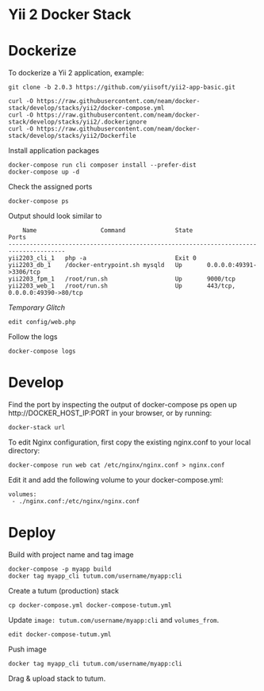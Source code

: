 Yii 2 Docker Stack
==================

# Dockerize

To dockerize a Yii 2 application, example:

    git clone -b 2.0.3 https://github.com/yiisoft/yii2-app-basic.git
      
    curl -O https://raw.githubusercontent.com/neam/docker-stack/develop/stacks/yii2/docker-compose.yml
    curl -O https://raw.githubusercontent.com/neam/docker-stack/develop/stacks/yii2/.dockerignore
    curl -O https://raw.githubusercontent.com/neam/docker-stack/develop/stacks/yii2/Dockerfile

Install application packages

    docker-compose run cli composer install --prefer-dist
    docker-compose up -d

Check the assigned ports

    docker-compose ps

Output should look similar to

        Name                  Command              State                Ports              
    --------------------------------------------------------------------------------------
    yii2203_cli_1   php -a                         Exit 0                                  
    yii2203_db_1    /docker-entrypoint.sh mysqld   Up       0.0.0.0:49391->3306/tcp        
    yii2203_fpm_1   /root/run.sh                   Up       9000/tcp                       
    yii2203_web_1   /root/run.sh                   Up       443/tcp, 0.0.0.0:49390->80/tcp 

*Temporary Glitch*

    edit config/web.php

Follow the logs

    docker-compose logs

# Develop

Find the port by inspecting the output of docker-compose ps
open up http://DOCKER_HOST_IP:PORT in your browser, or by running:

    docker-stack url

To edit Nginx configuration, first copy the existing nginx.conf to your local directory:

    docker-compose run web cat /etc/nginx/nginx.conf > nginx.conf

Edit it and add the following volume to your docker-compose.yml:

    volumes:
     - ./nginx.conf:/etc/nginx/nginx.conf

# Deploy

Build with project name and tag image   
   
    docker-compose -p myapp build
    docker tag myapp_cli tutum.com/username/myapp:cli

Create a tutum (production) stack    
    
    cp docker-compose.yml docker-compose-tutum.yml

Update `image: tutum.com/username/myapp:cli` and `volumes_from`.
    
    edit docker-compose-tutum.yml
    
Push image 

    docker tag myapp_cli tutum.com/username/myapp:cli
    
Drag & upload stack to tutum.    
